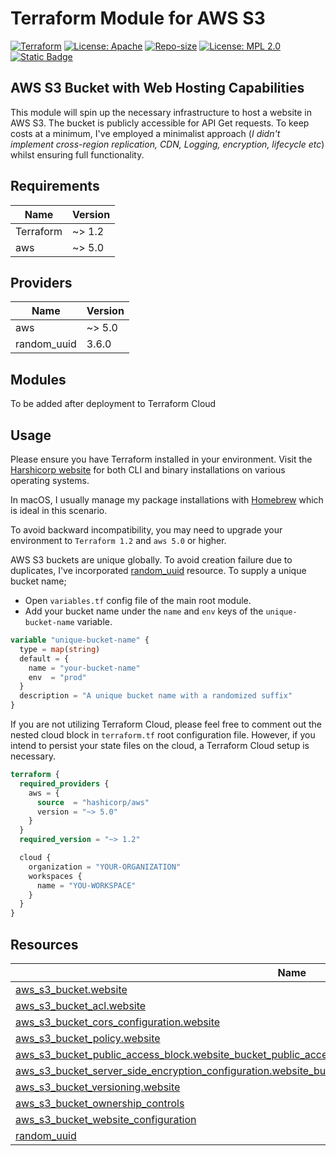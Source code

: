 # Terraform Module for AWS S3

[![Terraform](https://img.shields.io/badge/Terraform-%23844FBA)](https://releases.hashicorp.com/terraform/)
[![License: Apache](https://img.shields.io/badge/License-Apache_2.0-blue.svg)](https://opensource.org/licenses/Apache-2.0)
[![Repo-size](https://img.shields.io/github/repo-size/appwebtech/terraform-aws-s3-webhosting?labelColor=844FBA)](https://github.com/appwebtech/terraform-aws-s3-webhosting)
[![License: MPL 2.0](https://img.shields.io/badge/License-MPL_2.0-brightgreen.svg)](https://opensource.org/licenses/MPL-2.0)
[![Static Badge](https://img.shields.io/badge/github_actions-blue)](https://github.com/appwebtech/terraform-aws-s3-webhosting/actions)

## AWS S3 Bucket with Web Hosting Capabilities

This module will spin up the necessary infrastructure to host a website in AWS S3. The bucket is publicly accessible for API Get requests.
To keep costs at a minimum, I've employed a minimalist approach (*I didn't implement cross-region replication, CDN, Logging, encryption, lifecycle etc*) whilst  ensuring full functionality.

## Requirements

| Name | Version |
|------|---------|
| Terraform | ~> 1.2 |
| aws | ~> 5.0 |

## Providers

| Name | Version |
|------|---------|
| aws | ~> 5.0 |
| random_uuid | 3.6.0 |

## Modules

To be added after deployment to Terraform Cloud

## Usage

Please ensure you have Terraform installed in your environment. Visit the [Harshicorp website](https://developer.hashicorp.com/terraform/install) for both CLI and binary installations on various operating systems.

In macOS, I usually manage my package installations with [Homebrew](https://brew.sh/) which is ideal in this scenario.

To avoid backward incompatibility, you may need to upgrade your environment to `Terraform 1.2` and `aws 5.0` or higher.

AWS S3 buckets are unique globally. To avoid creation failure due to duplicates, I've incorporated [random_uuid](https://registry.terraform.io/providers/hashicorp/random/latest/docs/resources/uuid) resource. To supply a unique bucket name;

* Open `variables.tf` config file of the main root module.
* Add your bucket name under the `name` and `env` keys of the `unique-bucket-name` variable.

```tf
variable "unique-bucket-name" {
  type = map(string)
  default = {
    name = "your-bucket-name"
    env  = "prod"
  }
  description = "A unique bucket name with a randomized suffix"
}
```

If you are not utilizing Terraform Cloud, please feel free to comment out the nested cloud block in `terraform.tf` root configuration file. However, if you intend to persist your state files on the cloud, a Terraform Cloud setup is necessary.

```tf
terraform {
  required_providers {
    aws = {
      source  = "hashicorp/aws"
      version = "~> 5.0"
    }
  }
  required_version = "~> 1.2"

  cloud {
    organization = "YOUR-ORGANIZATION"
    workspaces {
      name = "YOU-WORKSPACE"
    }
  }
}
```

## Resources

| Name | Type |
|------|------|
| [aws_s3_bucket.website](https://registry.terraform.io/providers/hashicorp/aws/latest/docs/resources/s3_bucket) | resource |
| [aws_s3_bucket_acl.website](https://registry.terraform.io/providers/hashicorp/aws/latest/docs/resources/s3_bucket_acl) | resource |
| [aws_s3_bucket_cors_configuration.website](https://registry.terraform.io/providers/hashicorp/aws/latest/docs/resources/s3_bucket_cors_configuration) | resource |
| [aws_s3_bucket_policy.website](https://registry.terraform.io/providers/hashicorp/aws/latest/docs/resources/s3_bucket_policy) | resource |
| [aws_s3_bucket_public_access_block.website_bucket_public_access_block](https://registry.terraform.io/providers/hashicorp/aws/latest/docs/resources/s3_bucket_public_access_block) | resource |
| [aws_s3_bucket_server_side_encryption_configuration.website_bucket_website_server_side_encryption_configuration](https://registry.terraform.io/providers/hashicorp/aws/latest/docs/resources/s3_bucket_server_side_encryption_configuration) | resource |
| [aws_s3_bucket_versioning.website](https://registry.terraform.io/providers/hashicorp/aws/latest/docs/resources/s3_bucket_versioning) | resource |
| [aws_s3_bucket_ownership_controls](https://registry.terraform.io/providers/hashicorp/aws/latest/docs/resources/s3_bucket_ownership_controls) | resource |
| [aws_s3_bucket_website_configuration](https://registry.terraform.io/providers/hashicorp/aws/latest/docs/resources/s3_bucket_website_configuration) | resource |
| [random_uuid](https://registry.terraform.io/providers/hashicorp/random/latest/docs/resources/uuid) | resource |